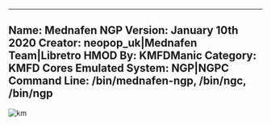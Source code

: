 -----------------------
Name: Mednafen NGP
Version: January 10th 2020
Creator: neopop_uk|Mednafen Team|Libretro
HMOD By: KMFDManic
Category: KMFD Cores
Emulated System: NGP|NGPC
Command Line: /bin/mednafen-ngp, /bin/ngc, /bin/ngp
-----------------------
![km](https://i.imgur.com/4NN5hPV.png)
